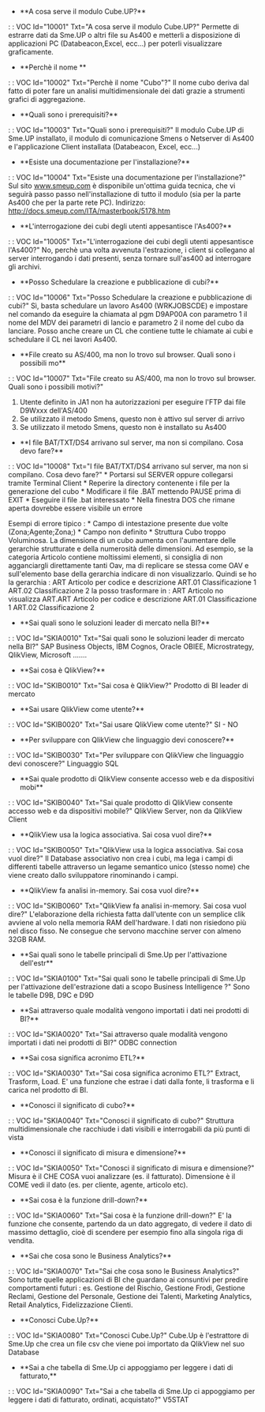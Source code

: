 - \*\*A cosa serve il modulo Cube.UP?\*\*

 :  : VOC Id="10001" Txt="A cosa serve il modulo Cube.UP?"
 Permette di estrarre dati da Sme.UP o altri file su As400 e metterli a disposizione di applicazioni PC (Databeacon,Excel, ecc...) per poterli visualizzare graficamente.

- \*\*Perchè il nome \*\*

 :  : VOC Id="10002" Txt="Perchè il nome "Cubo"?"
 Il nome cubo deriva dal fatto di poter fare un analisi multidimensionale dei dati grazie a strumenti grafici di aggregazione.

- \*\*Quali sono i prerequisiti?\*\*

 :  : VOC Id="10003" Txt="Quali sono i prerequisiti?"
 Il modulo Cube.UP di Sme.UP installato, il modulo di comunicazione Smens o Netserver di As400 e l'applicazione Client installata (Databeacon, Excel, ecc...)

- \*\*Esiste una documentazione per l'installazione?\*\*

 :  : VOC Id="10004" Txt="Esiste una documentazione per l'installazione?"
 Sul sito www.smeup.com è disponibile un'ottima guida tecnica, che vi seguirà passo passo nell'installazione di tutto il modulo (sia per la parte As400 che per la parte rete PC).
 Indirizzo: http://docs.smeup.com/ITA/masterbook/5178.htm

- \*\*L'interrogazione dei cubi degli utenti appesantisce l'As400?\*\*

 :  : VOC Id="10005" Txt="L'interrogazione dei cubi degli utenti appesantisce l'As400?"
 No, perchè una volta avvenuta l'estrazione, i client si collegano al server interrogando i dati presenti, senza tornare sull'as400 ad interrogare gli archivi.

- \*\*Posso Schedulare la creazione e pubblicazione di cubi?\*\*

 :  : VOC Id="10006" Txt="Posso Schedulare la creazione e pubblicazione di cubi?"
 Sì, basta schedulare un lavoro As400 (WRKJOBSCDE) e impostare nel comando da eseguire la chiamata al pgm D9AP00A con parametro 1 il nome del MDV dei parametri
 di lancio e parametro 2 il nome del cubo da lanciare.
 Posso anche creare un CL che contiene tutte le chiamate ai cubi e schedulare il CL nei lavori As400.

- \*\*File creato su AS/400, ma non lo trovo sul browser. Quali sono i possibili mo\*\*

 :  : VOC Id="10007" Txt="File creato su AS/400, ma non lo trovo sul browser. Quali sono i possibili motivi?"
 1. Utente definito in JA1 non ha autorizzazioni per eseguire l'FTP dai file D9Wxxx dell'AS/400
 2. Se utilizzato il metodo Smens, questo non è attivo sul server di arrivo
 3. Se utilizzato il metodo Smens, questo non è installato su As400

- \*\*I file BAT/TXT/DS4 arrivano sul server, ma non si compilano. Cosa devo fare?\*\*

 :  : VOC Id="10008" Txt="I file BAT/TXT/DS4 arrivano sul server, ma non si compilano. Cosa devo fare?"
 \* Portarsi sul SERVER oppure collegarsi tramite Terminal Client
 \* Reperire la directory contenente i file per la generazione del cubo
 \* Modificare il file .BAT mettendo PAUSE prima di EXIT
 \* Eseguire il file .bat interessato
 \* Nella finestra DOS che rimane aperta dovrebbe essere visibile un errore

 Esempi di errore tipico : 
 \* Campo di intestazione presente due volte (Zona;Agente;Zona;)
 \* Campo non definito
 \* Struttura Cubo troppo Voluminosa. La dimensione di un cubo aumenta con l'aumentare delle gerarchie strutturate e della numerosità delle dimensioni.
 Ad esempio, se la categoria Articolo contiene moltissimi elementi, si consiglia di non agganciargli direttamente tanti Oav, ma di replicare se stessa come OAV e sull'elemento base
 della gerarchia indicare di non visualizzarlo.
 Quindi se ho la gerarchia : 
 ART Articolo per codice e descrizione
 ART.01 Classificazione 1
 ART.02 Classificazione 2
 la posso trasformare in : 
 ART Articolo no visualizza
 ART.ART Articolo per codice e descrizione
 ART.01 Classificazione 1
 ART.02 Classificazione 2
- \*\*Sai quali sono le soluzioni leader di mercato nella BI?\*\*

 :  : VOC Id="SKIA0010" Txt="Sai quali sono le soluzioni leader di mercato nella BI?"
SAP Business Objects, IBM Cognos, Oracle OBIEE, Microstrategy, QlikView, Microsoft .......
- \*\*Sai cosa è QlikView?\*\*

 :  : VOC Id="SKIB0010" Txt="Sai cosa è QlikView?"
Prodotto di BI leader di mercato
- \*\*Sai usare QlikView come utente?\*\*

 :  : VOC Id="SKIB0020" Txt="Sai usare QlikView come utente?"
SI - NO
- \*\*Per sviluppare con QlikView che linguaggio devi conoscere?\*\*

 :  : VOC Id="SKIB0030" Txt="Per sviluppare con QlikView che linguaggio devi conoscere?"
Linguaggio SQL
- \*\*Sai quale prodotto di QlikView consente accesso  web e da dispositivi mobi\*\*

 :  : VOC Id="SKIB0040" Txt="Sai quale prodotto di QlikView consente accesso  web e da dispositivi mobile?"
QlikView Server, non da QlikView Client
- \*\*QlikView usa la logica associativa. Sai cosa vuol dire?\*\*

 :  : VOC Id="SKIB0050" Txt="QlikView usa la logica associativa. Sai cosa vuol dire?"
Il Database associativo non crea i cubi, ma lega i campi di differenti tabelle attraverso un legame semantico unico (stesso nome) che viene creato dallo sviluppatore rinominando i campi.
- \*\*QlikView fa analisi in-memory. Sai cosa vuol dire?\*\*

 :  : VOC Id="SKIB0060" Txt="QlikView fa analisi in-memory. Sai cosa vuol dire?"
L'elaborazione della richiesta fatta  dall'utente con un semplice clik avviene al volo nella memoria RAM dell'hardware. I dati non risiedono più nel disco fisso. Ne consegue che servono macchine server con almeno 32GB RAM.
- \*\*Sai quali sono le tabelle principali di Sme.Up per l'attivazione dell'estr\*\*

 :  : VOC Id="SKIA0100" Txt="Sai quali sono le tabelle principali di Sme.Up per l'attivazione dell'estrazione dati a scopo Business Intelligence ?"
Sono le tabelle D9B, D9C e D9D
- \*\*Sai attraverso quale modalità vengono importati i dati nei prodotti di BI?\*\*

 :  : VOC Id="SKIA0020" Txt="Sai attraverso quale modalità vengono importati i dati nei prodotti di BI?"
ODBC connection
- \*\*Sai cosa significa acronimo ETL?\*\*

 :  : VOC Id="SKIA0030" Txt="Sai cosa significa acronimo ETL?"
Extract, Trasform, Load. E' una funzione che estrae i dati dalla fonte, li trasforma e li carica nel prodotto di BI.
- \*\*Conosci il significato di cubo?\*\*

 :  : VOC Id="SKIA0040" Txt="Conosci il significato di cubo?"
Struttura multidimensionale che racchiude i dati visibili e interrogabili da più punti di vista
- \*\*Conosci il significato di misura e dimensione?\*\*

 :  : VOC Id="SKIA0050" Txt="Conosci il significato di misura e dimensione?"
Misura è il CHE COSA vuoi analizzare (es. il fatturato). Dimensione è il COME vedi il dato (es. per cliente, agente, articolo etc).
- \*\*Sai cosa è la funzione drill-down?\*\*

 :  : VOC Id="SKIA0060" Txt="Sai cosa è la funzione drill-down?"
E' la funzione che consente, partendo da un dato aggregato, di vedere il dato di massimo dettaglio, cioè di scendere per esempio fino alla singola riga di vendita.
- \*\*Sai che cosa sono le Business Analytics?\*\*

 :  : VOC Id="SKIA0070" Txt="Sai che cosa sono le Business Analytics?"
Sono tutte quelle applicazioni di BI che guardano ai consuntivi per predire comportamenti futuri :   es. Gestione del Rischio, Gestione Frodi, Gestione Reclami, Gestione del Personale,  Gestione dei Talenti, Marketing Analytics, Retail Analytics, Fidelizzazione Clienti.
- \*\*Conosci Cube.Up?\*\*

 :  : VOC Id="SKIA0080" Txt="Conosci Cube.Up?"
Cube.Up è l'estrattore di Sme.Up che crea un file csv che viene poi importato da QlikView nel suo Database
- \*\*Sai a che tabella di Sme.Up ci appoggiamo per leggere i dati di fatturato,\*\*

 :  : VOC Id="SKIA0090" Txt="Sai a che tabella di Sme.Up ci appoggiamo per leggere i dati di fatturato, ordinati, acquistato?"
V5STAT
